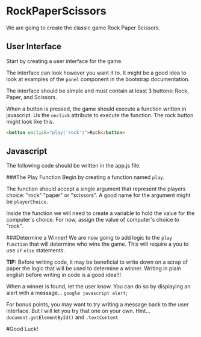 RockPaperScissors
=================
We are going to create the classic game Rock Paper Scissors.

User Interface
--------------
Start by creating a user interface for the game.  

The interface can look however you want it to. It might be a good idea
to look at examples of the `panel` component in the bootstrap documentation.

The interface should be simple and must contain at least 3 buttons: Rock, Paper, and Scissors.

When a button is pressed, the game should execute a function written in javascript.
Us the `onclick` attribute to execute the function. The rock button might look like this.
```html
<button onclick="play('rock')">Rock</button>
```

Javascript
-----------
The following code should be written in the app.js file.

###The Play Function
Begin by creating a function named `play`.

The function should accept a single argument that represent the players choice: "rock" "paper" or "scissors".
A good name for the argument might be `playerChoice`.

Inside the function we will need to create a variable to hold the value for the computer's choice.
For now, assign the value of computer's choice to "rock".

###Determine a Winner!
We are now going to add logic to the `play function` that will determine who wins the game. 
This will require a you to use `if` `else` statements.

 **TIP:** Before writing code, it may be beneficial to write down on a scrap of paper the logic that will be used 
 to determine a winner. Writing in plain english before writing in code is a good idea!!!

When a winner is found, let the user know. You can do so by displaying an alert with a message...
`google javascript alert`;

For bonus points, you may want to try writing a message back to the user interface. But I will let you
try that one on your own. Hint... `document.getElementById()` and `.textContent`


#Good Luck! 
